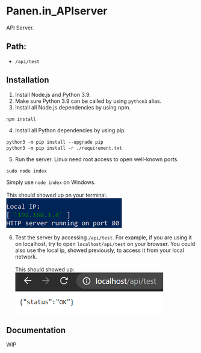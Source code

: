 # Panen.in_APIserver

API Server.

## Path:
* `/api/test`

## Installation
1. Install Node.js and Python 3.9.
2. Make sure Python 3.9 can be called by using `python3` alias.
3. Install all Node.js dependencies by using npm.
```
npm install
```
4. Install all Python dependencies by using pip.
```
python3 -m pip install --upgrade pip
python3 -m pip install -r ./requirement.txt
```
5. Run the server. Linux need root access to open well-known ports.
```
sudo node index
```
Simply use `node index` on Windows.<br><br>
This should showed up on your terminal.<br>
![Run](/README/run.png)

6. Test the server by accessing `/api/test`. For example, if you are using it on localhost, try to open `localhost/api/test` on your browser. You could also use the local ip, showed previously, to access it from your local network.<br><br>
This should showed up:
![Access](/README/api_test.png)

## Documentation
WIP
